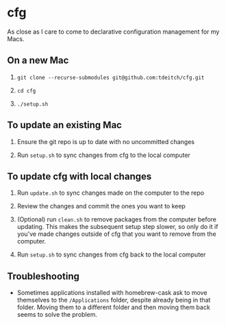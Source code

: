 # cfg

As close as I care to come to declarative configuration management for my Macs.

## On a new Mac

1. `git clone --recurse-submodules git@github.com:tdeitch/cfg.git`

2. `cd cfg`

3. `./setup.sh`

## To update an existing Mac

1. Ensure the git repo is up to date with no uncommitted changes

2. Run `setup.sh` to sync changes from cfg to the local computer

## To update cfg with local changes

1. Run `update.sh` to sync changes made on the computer to the repo

2. Review the changes and commit the ones you want to keep

3. (Optional) run `clean.sh` to remove packages from the computer before
   updating. This makes the subsequent setup step slower, so only do it if
   you've made changes outside of cfg that you want to remove from the computer.

4. Run `setup.sh` to sync changes from cfg back to the local computer

## Troubleshooting

* Sometimes applications installed with homebrew-cask ask to move themselves to
  the `/Applications` folder, despite already being in that folder. Moving them
  to a different folder and then moving them back seems to solve the problem.
